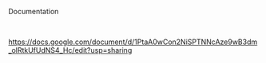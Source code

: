 Documentation

<br>

https://docs.google.com/document/d/1PtaA0wCon2NiSPTNNcAze9wB3dm_olRtkUfUdNS4_Hc/edit?usp=sharing
